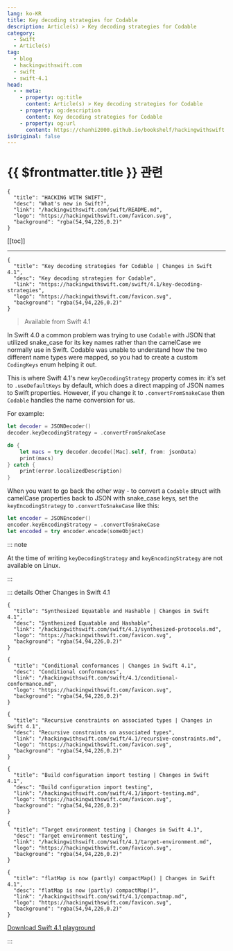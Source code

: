 ```yaml
---
lang: ko-KR
title: Key decoding strategies for Codable
description: Article(s) > Key decoding strategies for Codable
category:
  - Swift
  - Article(s)
tag: 
  - blog
  - hackingwithswift.com
  - swift
  - swift-4.1
head:
  - - meta:
    - property: og:title
      content: Article(s) > Key decoding strategies for Codable
    - property: og:description
      content: Key decoding strategies for Codable
    - property: og:url
      content: https://chanhi2000.github.io/bookshelf/hackingwithswift.com/swift/4.1/key-decoding-strategies.html
isOriginal: false
---
```


# {{ $frontmatter.title }} 관련

```component VPCard
{
  "title": "HACKING WITH SWIFT",
  "desc": "What's new in Swift?",
  "link": "/hackingwithswift.com/swift/README.md",
  "logo": "https://hackingwithswift.com/favicon.svg",
  "background": "rgba(54,94,226,0.2)"
}
```

[[toc]]

---

```component VPCard
{
  "title": "Key decoding strategies for Codable | Changes in Swift 4.1",
  "desc": "Key decoding strategies for Codable",
  "link": "https://hackingwithswift.com/swift/4.1/key-decoding-strategies", 
  "logo": "https://hackingwithswift.com/favicon.svg",
  "background": "rgba(54,94,226,0.2)"
}
```

> Available from Swift 4.1

In Swift 4.0 a common problem was trying to use `Codable` with JSON that utilized snake_case for its key names rather than the camelCase we normally use in Swift. Codable was unable to understand how the two different name types were mapped, so you had to create a custom `CodingKeys` enum helping it out.

This is where Swift 4.1's new `keyDecodingStrategy` property comes in: it’s set to `.useDefaultKeys` by default, which does a direct mapping of JSON names to Swift properties. However, if you change it to `.convertFromSnakeCase` then `Codable` handles the name conversion for us.

For example:

```swift
let decoder = JSONDecoder()
decoder.keyDecodingStrategy = .convertFromSnakeCase

do {
    let macs = try decoder.decode([Mac].self, from: jsonData)
    print(macs)
} catch {
    print(error.localizedDescription)
}
```

When you want to go back the other way - to convert a `Codable` struct with camelCase properties back to JSON with snake_case keys, set the `keyEncodingStrategy` to `.convertToSnakeCase` like this:

```swift
let encoder = JSONEncoder()
encoder.keyEncodingStrategy = .convertToSnakeCase
let encoded = try encoder.encode(someObject)
```

::: note

At the time of writing `keyDecodingStrategy` and `keyEncodingStrategy` are not available on Linux.

:::

::: details Other Changes in Swift 4.1

```component VPCard
{
  "title": "Synthesized Equatable and Hashable | Changes in Swift 4.1",
  "desc": "Synthesized Equatable and Hashable",
  "link": "/hackingwithswift.com/swift/4.1/synthesized-protocols.md",
  "logo": "https://hackingwithswift.com/favicon.svg",
  "background": "rgba(54,94,226,0.2)"
}
```
<!-- 
```component VPCard
{
  "title": "Key decoding strategies for Codable | Changes in Swift 4.1",
  "desc": "Key decoding strategies for Codable",
  "link": "/hackingwithswift.com/swift/4.1/key-decoding-strategies.md",
  "logo": "https://hackingwithswift.com/favicon.svg",
  "background": "rgba(54,94,226,0.2)"
}
```
-->
```component VPCard
{
  "title": "Conditional conformances | Changes in Swift 4.1",
  "desc": "Conditional conformances",
  "link": "/hackingwithswift.com/swift/4.1/conditional-conformance.md",
  "logo": "https://hackingwithswift.com/favicon.svg",
  "background": "rgba(54,94,226,0.2)"
}
```

```component VPCard
{
  "title": "Recursive constraints on associated types | Changes in Swift 4.1",
  "desc": "Recursive constraints on associated types",
  "link": "/hackingwithswift.com/swift/4.1/recursive-constraints.md",
  "logo": "https://hackingwithswift.com/favicon.svg",
  "background": "rgba(54,94,226,0.2)"
}
```

```component VPCard
{
  "title": "Build configuration import testing | Changes in Swift 4.1",
  "desc": "Build configuration import testing",
  "link": "/hackingwithswift.com/swift/4.1/import-testing.md",
  "logo": "https://hackingwithswift.com/favicon.svg",
  "background": "rgba(54,94,226,0.2)"
}
```

```component VPCard
{
  "title": "Target environment testing | Changes in Swift 4.1",
  "desc": "Target environment testing",
  "link": "/hackingwithswift.com/swift/4.1/target-environment.md",
  "logo": "https://hackingwithswift.com/favicon.svg",
  "background": "rgba(54,94,226,0.2)"
}
```

```component VPCard
{
  "title": "flatMap is now (partly) compactMap() | Changes in Swift 4.1",
  "desc": "flatMap is now (partly) compactMap()",
  "link": "/hackingwithswift.com/swift/4.1/compactmap.md",
  "logo": "https://hackingwithswift.com/favicon.svg",
  "background": "rgba(54,94,226,0.2)"
}
```

[<FontIcon icon="fas fa-file-zipper"/>Download Swift 4.1 playground](https://hackingwithswift.com/files/playgrounds/swift/playground-4-0-to-4-1.playground.zip)

:::

